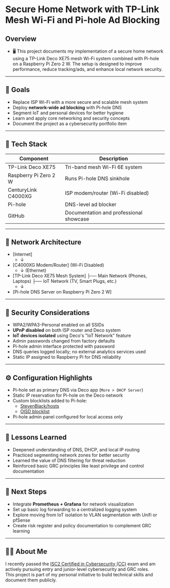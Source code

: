 # Secure Home Network with TP-Link Mesh Wi-Fi and Pi-hole Ad Blocking
## Overview
- 🖥 This project documents my implementation of a secure home network using a TP-Link Deco XE75 mesh Wi-Fi system combined with Pi-hole on a Raspberry Pi Zero 2 W. The setup is designed to improve performance, reduce tracking/ads, and enhance local network security.

---

## 🎯 Goals  
- Replace ISP Wi-Fi with a more secure and scalable mesh system  
- Deploy **network-wide ad blocking** with Pi-hole DNS  
- Segment IoT and personal devices for better hygiene  
- Learn and apply core networking and security concepts  
- Document the project as a cybersecurity portfolio item  

---

## 🧰 Tech Stack

| Component              | Description                                 |
|------------------------|---------------------------------------------|
| TP-Link Deco XE75      | Tri-band mesh Wi-Fi 6E system               |
| Raspberry Pi Zero 2 W  | Runs Pi-hole DNS sinkhole                   |
| CenturyLink C4000XG    | ISP modem/router (Wi-Fi disabled)           |
| Pi-hole                | DNS-level ad blocker                        |
| GitHub                 | Documentation and professional showcase     |

---

## 🔌 Network Architecture

- [Internet]
    - ↓
- [C4000XG Modem/Router] (Wi-Fi Disabled)
    - ↓ (Ethernet)
- [TP-Link Deco XE75 Mesh System]
    ├── Main Network (Phones, Laptops)
    ├── IoT Network (TV, Smart Plugs, etc.)
    - ↓
- [Pi-hole DNS Server on Raspberry Pi Zero 2 W]

---

## 🔐 Security Considerations  
- WPA2/WPA3-Personal enabled on all SSIDs  
- **UPnP disabled** on both ISP router and Deco system  
- **IoT devices isolated** using Deco's "IoT Network" feature  
- Admin passwords changed from factory defaults  
- Pi-hole admin interface protected with password  
- DNS queries logged locally; no external analytics services used  
- Static IP assigned to Raspberry Pi for DNS reliability  

---

## ⚙️ Configuration Highlights  

- Pi-hole set as primary DNS via Deco app (`More > DHCP Server`)  
- Static IP reservation for Pi-hole on the Deco network  
- Custom blocklists added to Pi-hole:  
  - [StevenBlack/hosts](https://github.com/StevenBlack/hosts)  
  - [OISD blocklist](https://oisd.nl)  
- Pi-hole admin panel configured for local access only  

---

<!-- ## 📸 Screenshots  
> *(Insert screenshots of your Deco app config, Pi-hole dashboard, or architecture diagram here)*  
> Example:
> ![Pi-hole Dashboard](https://your-screenshot-url.com)
> 
--- -->

## 🧪 Lessons Learned  
- Deepened understanding of DNS, DHCP, and local IP routing  
- Practiced segmenting network zones for better security  
- Learned the value of DNS filtering for threat reduction  
- Reinforced basic GRC principles like least privilege and control documentation  

---

## 📌 Next Steps  
- Integrate **Prometheus + Grafana** for network visualization  
- Set up basic log forwarding to a centralized logging system  
- Explore moving from IoT isolation to VLAN segmentation with Unifi or pfSense  
- Create risk register and policy documentation to complement GRC learning  

---

## 🧑‍💻 About Me  
I recently passed the [ISC2 Certified in Cybersecurity (CC)](https://www.isc2.org/certifications/cc) exam and am actively pursuing entry and junior-level cybersecurity and GRC roles.  
This project is part of my personal initiative to build technical skills and document them publicly.
